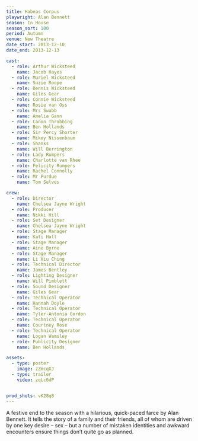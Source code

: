 ```yaml
---
title: Habeas Corpus
playwright: Alan Bennett
season: In House
season_sort: 100
period: Autumn
venue: New Theatre
date_start: 2013-12-10
date_end: 2013-12-13

cast:
  - role: Arthur Wicksteed
    name: Jacob Hayes
  - role: Muriel Wicksteed
    name: Suzie Roope
  - role: Dennis Wicksteed
    name: Giles Gear
  - role: Connie Wicksteed
    name: Rosie van Oss
  - role: Mrs Swabb
    name: Amelia Gann
  - role: Canon Throbbing
    name: Ben Hollands
  - role: Sir Percy Shorter
    name: Mikey Nissenbaum
  - role: Shanks
    name: Will Berrington
  - role: Lady Rumpers
    name: Charlotte van Rhee
  - role: Felicity Rumpers
    name: Rachel Connolly
  - role: Mr Purdue
    name: Tom Selves

crew:
  - role: Director
    name: Chelsea Jayne Wright
  - role: Producer
    name: Nikki Hill
  - role: Set Designer
    name: Chelsea Jayne Wright
  - role: Stage Manager
    name: Kati Hall
  - role: Stage Manager
    name: Aine Byrne
  - role: Stage Manager
    name: Li Hiu Ching
  - role: Technical Director
    name: James Bentley
  - role: Lighting Designer
    name: Will Pimblett
  - role: Sound Designer
    name: Giles Gear
  - role: Technical Operator
    name: Hannah Doyle
  - role: Technical Operator
    name: Tyler-Antonia Gordon
  - role: Technical Operator
    name: Courtney Rose
  - role: Technical Operator
    name: Logan Wamsley
  - role: Publicity Designer
    name: Ben Hollands

assets:
  - type: poster
    image: zZmcqXJ
  - type: trailer
    video: zqLc6dP


prod_shots: vK28q8
---
```


A festive end to the season with a hilarious, quick-paced farce by Alan Bennett. It tells the story of a family and their friends, all of whom are driven by one key desire – sex – but a number of mistaken identities and awkward encounters ensure things don’t quite go as planned.

